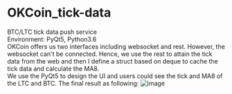 # OKCoin_tick-data
BTC/LTC tick data push service
<br/>
Environment: PyQt5, Python3.6
<br/>
OKCoin offers us two interfaces including websocket and rest. However, the websocket can't be connected. Hence, we use the rest to attain the tick data from the web and then I define a struct based on deque to cache the tick data and calculate the MA8.
<br/>
We use the PyQt5 to design the UI and users could see the tick and MA8 of the LTC and BTC.
The final result as following:
![image](https://github.com/richardwang013/OKCoin_tick_data/raw/master/ImageStore/result.png)
